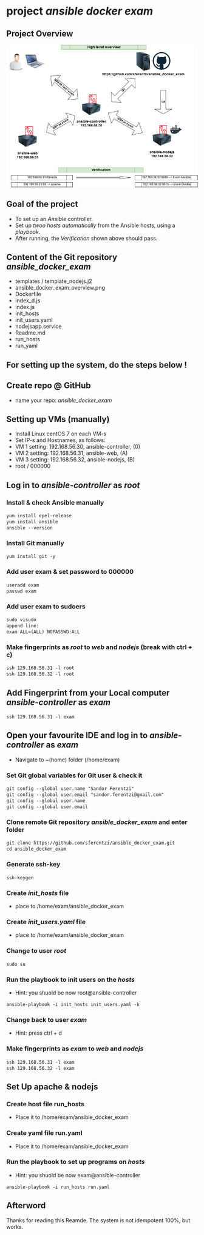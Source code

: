# project *ansible docker exam*

## Project Overview

![Project Overview](ansible_docker_exam_overview.png "Project Overview")

## Goal of the project
- To set up an *Ansible* controller.  
- Set up *twoo hosts automatically* from the Ansible hosts, using a *playbook*.
- After running, the *Verification* shown above should pass.

## Content of the Git repository *ansible_docker_exam*
- templates / template_nodejs.j2
- ansible_docker_exam_overview.png
- Dockerfile
- index_d.js
- index.js
- init_hosts
- init_users.yaml
- nodejsapp.service
- Readme.md
- run_hosts
- run_yaml

## For setting up the system, do the steps below !

## Create repo @ GitHub
- name your repo: *ansible_docker_exam*

## Setting up VMs (manually)
- Install Linux centOS 7 on each VM-s
- Set IP-s and Hostnames, as follows:
 - VM 1 setting: 192.168.56.30, ansible-controller, (0)
 - VM 2 setting: 192.168.56.31, ansible-web, (A)
 - VM 3 setting: 192.168.56.32, ansible-nodejs, (B)
 - root / 000000

## Log in to *ansible-controller* as *root*
 
### Install & check Ansible manually
~~~
yum install epel-release
yum install ansible
ansible --version
~~~

### Install Git manually
~~~
yum install git -y
~~~

### Add user exam & set password to 000000
~~~
useradd exam
passwd exam
~~~

### Add user exam to sudoers
~~~
sudo visudo
append line: 
exam ALL=(ALL) NOPASSWD:ALL
~~~

### Make fingerprints as *root* to *web* and *nodejs* (break with ctrl + c)
~~~
ssh 129.168.56.31 -l root
ssh 129.168.56.32 -l root 
~~~

## Add Fingerprint from your Local computer *ansible-controller* as *exam*
~~~
ssh 129.168.56.31 -l exam
~~~

## Open your favourite IDE and log in to *ansible-controller* as *exam*
- Navigate to ~(home) folder (/home/exam)

### Set Git global variables for Git user & check it
~~~
git config --global user.name "Sandor Ferentzi"
git config --global user.email "sandor.ferentzi@gmail.com"
git config --global user.name
git config --global user.email
~~~

### Clone remote Git repository *ansible_docker_exam* and enter folder
~~~
git clone https://github.com/sferentzi/ansible_docker_exam.git
cd ansible_docker_exam
~~~

### Generate ssh-key
~~~
ssh-keygen
~~~

### Create *init_hosts* file
- place to /home/exam/ansible_docker_exam

### Create *init_users.yaml* file
- place to /home/exam/ansible_docker_exam

### Change to user *root*
~~~
sudo su
~~~

### Run the playbook to init users on the *hosts*
- Hint: you shuold be now root@ansible-controller
~~~
ansible-playbook -i init_hosts init_users.yaml -k
~~~

### Change back to user *exam*
- Hint: press ctrl + d

### Make fingerprints as *exam* to *web* and *nodejs*
~~~
ssh 129.168.56.31 -l exam
ssh 129.168.56.32 -l exam 
~~~

## Set Up apache & nodejs

### Create host file run_hosts
- Place it to /home/exam/ansible_docker_exam

### Create yaml file run.yaml
- Place it to /home/exam/ansible_docker_exam

### Run the playbook to set up programs on *hosts*
- Hint: you shuold be now exam@ansible-controller
~~~
ansible-playbook -i run_hosts run.yaml
~~~

## Afterword
Thanks for reading this Reamde. The system is not idempotent 100%, but works. 